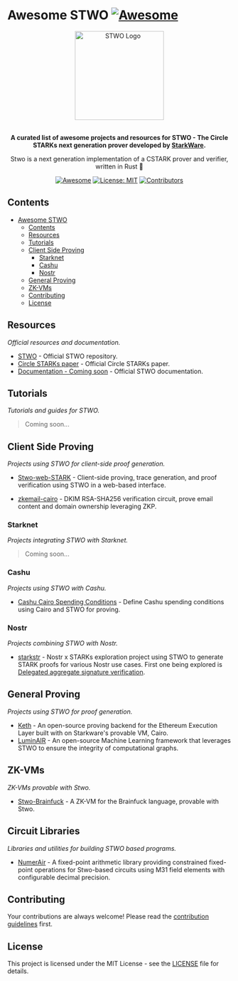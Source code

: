 # Awesome STWO [![Awesome](https://awesome.re/badge.svg)](https://awesome.re)

<div align="center">
  <img src="stwo-logo.png" width="200" alt="STWO Logo">
  <br>
  <br>
  <p>
    <b>A curated list of awesome projects and resources for STWO - The Circle STARKs next generation prover developed by <a href="https://starkware.co">StarkWare</a>.</b>
  </p>
  <p>
   Stwo is a next generation implementation of a CSTARK prover and verifier, written in Rust 🦀
  </p>
  <p>
    <a href="https://github.com/sindresorhus/awesome"><img src="https://cdn.rawgit.com/sindresorhus/awesome/d7305f38d29fed78fa85652e3a63e154dd8e8829/media/badge.svg" alt="Awesome"></a>
    <a href="https://github.com/keep-starknet-strange/awesome-stwo/blob/main/LICENSE"><img src="https://img.shields.io/badge/License-MIT-yellow.svg" alt="License: MIT"></a>
    <a href="https://github.com/keep-starknet-strange/awesome-stwo/graphs/contributors"><img src="https://img.shields.io/github/contributors/keep-starknet-strange/awesome-stwo" alt="Contributors"></a>
  </p>
</div>

## Contents

- [Awesome STWO ](#awesome-stwo-)
  - [Contents](#contents)
  - [Resources](#resources)
  - [Tutorials](#tutorials)
  - [Client Side Proving](#client-side-proving)
    - [Starknet](#starknet)
    - [Cashu](#cashu)
    - [Nostr](#nostr)
  - [General Proving](#general-proving)
  - [ZK-VMs](#zk-vms)
  - [Contributing](#contributing)
  - [License](#license)

## Resources

_Official resources and documentation._

- [STWO](https://github.com/starkware-libs/stwo) - Official STWO repository.
- [Circle STARKs paper](https://eprint.iacr.org/2024/278) - Official Circle STARKs paper.
- [Documentation - Coming soon](https://starkware.co) - Official STWO documentation.

## Tutorials

_Tutorials and guides for STWO._

> Coming soon...

## Client Side Proving

_Projects using STWO for client-side proof generation._

- [Stwo-web-STARK](https://github.com/Okm165/stwo-web-stark) - Client-side proving, trace generation, and proof verification using STWO in a web-based interface.

- [zkemail-cairo](https://github.com/iosis-tech/zkemail-cairo) - DKIM RSA-SHA256 verification circuit, prove email content and domain ownership leveraging ZKP. 

### Starknet

_Projects integrating STWO with Starknet._

> Coming soon...

### Cashu

_Projects using STWO with Cashu._

- [Cashu Cairo Spending Conditions](https://github.com/tdelabro/cdk/tree/stow-spending-condition) - Define Cashu spending conditions using Cairo and STWO for proving.

### Nostr

_Projects combining STWO with Nostr._

- [starkstr](https://github.com/AbdelStark/starkstr) - Nostr x STARKs exploration project using STWO to generate STARK proofs for various Nostr use cases. First one being explored is [Delegated aggregate signature verification](https://github.com/nostr-protocol/nips/pull/1682).

## General Proving

_Projects using STWO for proof generation._

- [Keth](https://github.com/kkrt-labs/keth) - An open-source proving backend for the Ethereum Execution Layer built with on Starkware's provable VM, Cairo.
- [LuminAIR](https://github.com/gizatechxyz/LuminAIR) - An open-source Machine Learning framework that leverages STWO to ensure the integrity of computational graphs.

## ZK-VMs

_ZK-VMs provable with Stwo._

- [Stwo-Brainfuck](https://github.com/kkrt-labs/stwo-brainfuck) - A ZK-VM for the Brainfuck language, provable with Stwo.

## Circuit Libraries

_Libraries and utilities for building STWO based programs._

- [NumerAir](https://github.com/gizatechxyz/NumerAir) - A fixed-point arithmetic library providing constrained fixed-point operations for Stwo-based circuits using M31 field elements with configurable decimal precision.

## Contributing

Your contributions are always welcome! Please read the [contribution guidelines](CONTRIBUTING.md) first.

## License

This project is licensed under the MIT License - see the [LICENSE](LICENSE) file for details.
